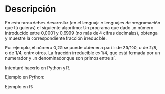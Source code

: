 # Descripción

En esta tarea debes desarrollar (en el lenguaje o lenguajes de programación que tú quieras) el siguiente algoritmo:
Un programa que dado un número introducido entre 0,0001 y 0,9999 (no más de 4 cifras decimales), obtenga y muestre la correspondiente fracción irreducible.

Por ejemplo, el número 0,25 se puede obtener a partir de 25/100, o de 2/8, o de 1/4, entre otros. La
fracción irreducible es 1/4, que está formada por un numerador y un denominador que son primos entre
sí.

Intentaré hacerlo en Python y R.

Ejemplo en Python:


Ejemplo en R:
